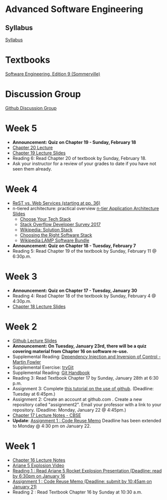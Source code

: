 # Advanced Software Engineering

## Syllabus
[Syllabus](syllabus.md)

# Textbooks
[Software Engineering, Edition 9 (Sommerville)](https://ifs.host.cs.st-andrews.ac.uk/Books/SE9/)

# Discussion Group
[Github Discussion Group](https://github.com/orgs/atu-se/teams/advanced-software-engineering)

# Week 5
* **Announcement: Quiz on Chapter 19 - Sunday, February 18**
* [Chapter 20 Lecture](https://ifs.host.cs.st-andrews.ac.uk/Books/SE9/Presentations/PPTX/Ch20.pptx)
* [Chapter 19 Lecture Slides](https://ifs.host.cs.st-andrews.ac.uk/Books/SE9/Presentations/PPTX/Ch19.pptx)
* Reading 6: Read Chapter 20 of textbook by Sunday, February 18.
* Ask your instructor for a review of your grades to date if you have not seen them already.

# Week 4
* [ReST vs. Web Services (starting at pp. 36)](http://www.jopera.org/files/soa-amsterdam-restws-pautasso-talk.pdf)
* n-tiered architecture:  practical overview
  [n-tier Application Architecture Slides](https://www.slideshare.net/Manojksh/ntier-application-architecture)
  - [Choose Your Tech Stack](https://svsg.co/how-to-choose-your-tech-stack/)
  - [Stack Overflow Developer Survey 2017](https://insights.stackoverflow.com/survey/2017#technology)
  - [Wikipedia: Solution Stack](https://en.wikipedia.org/wiki/Solution_stack)
  - [Choosing the Right Software Stack](https://www.upwork.com/hiring/development/choosing-the-right-software-stack-for-your-website/)
  - [Wikipedia:LAMP Software Bundle](https://en.wikipedia.org/wiki/LAMP_%28software_bundle%29)
* **Announcement: Quiz on Chapter 18 - Tuesday, February 7**
* Reading 5: Read Chapter 19 of the textbook by Sunday, February 11 @ 6:30p.m.


# Week 3
* **Announcement: Quiz on Chapter 17 - Tuesday, January 30**
* Reading 4: Read Chapter 18 of the textbook by Sunday, February 4 @ 4:30p.m.
* [Chapter 18 Lecture Slides](https://ifs.host.cs.st-andrews.ac.uk/Books/SE9/Presentations/PPTX/Ch18.pptx)

# Week 2
* [Github Lecture Slides](https://www.cc.gatech.edu/~simpkins/teaching/gatech/cs2340/slides/git-basics.pdf)
* **Announcement: On Tuesday, January 23rd, there will be a quiz covering material from Chapter 16 on software re-use.**
* Supplemental Reading: [Dependency Injection and Inversion of Control - Martin Fowler](https://martinfowler.com/articles/injection.html)
* Supplemental Exercise: [tryGit](https://try.github.io)
* Supplemental Reading: [Git Handbook](https://guides.github.com/introduction/git-handbook/)
* Reading 3: Read Textbook Chapter 17 by Sunday, January 28th at 6:30 p.m.
* Assignment 3: Complete [this tutorial on the use of github](https://guides.github.com/activities/hello-world/). (Deadline: Tuesday at 6:45pm.)
* Assignment 2:  Create an account at github.com .  Create a new repository called "assignment2".  Email your professor with a link to your repository. (Deadline: Monday, January 22 @ 4:45pm.)
* [Chapter 17 Lecture Notes - CBSE](https://ifs.host.cs.st-andrews.ac.uk/Books/SE9/Presentations/PPTX/Ch17.pptx)
* **Update**: [Assignment 1 : Code Reuse Memo](ase-jan-2018-assignment2.md) Deadline has been extended to Monday @ 4:30 pm on January 22.

# Week 1
* [Chapter 16 Lecture Notes](https://ifs.host.cs.st-andrews.ac.uk/Books/SE9/Presentations/PPTX/Ch16.pptx)
* [Ariane 5 Explosion Video](https://ifs.host.cs.st-andrews.ac.uk/Books/SE9/CaseStudies/Ariane5/SupportingDocs/Ariane5failurePres.pptx)
* [Reading 1 : Read Ariane 5 Rocket Explosion Presentation (Deadline: read by 6:30pm on January 16](https://ifs.host.cs.st-andrews.ac.uk/Books/SE9/CaseStudies/Ariane5/SupportingDocs/Ariane5failurePres.pptx)
* [Assignment 1 : Code Reuse Memo (Deadline: submit by 10:45am on January 21)](ase-jan-2018-assignment2.md)
* Reading 2 : Read Textbook Chapter 16 by Sunday at 10:30 a.m.
